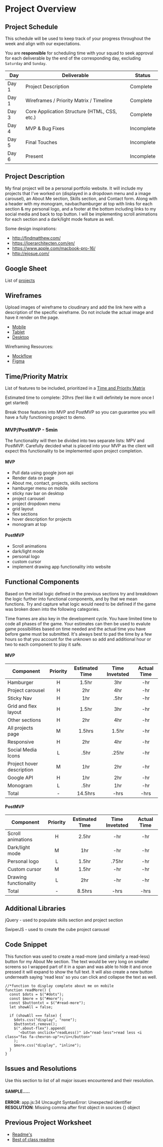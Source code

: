 # Project Overview

## Project Schedule

This schedule will be used to keep track of your progress throughout the week and align with our expectations.  

You are **responsible** for scheduling time with your squad to seek approval for each deliverable by the end of the corresponding day, excluding `Saturday` and `Sunday`.

|  Day | Deliverable | Status
|---|---| ---|
|Day 1| Project Description | Complete
|Day 1| Wireframes / Priority Matrix / Timeline | Complete
|Day 3| Core Application Structure (HTML, CSS, etc.) | Complete
|Day 4| MVP & Bug Fixes | Incomplete
|Day 5| Final Touches | Incomplete
|Day 6| Present | Incomplete


## Project Description

My final project will be a personal portfolio website. It will include my projects that I've worked on (displayed in a dropdown menu and a image carousel), an About Me section, Skills section, and Contact form. Along with a header with my monogram, navbar/hamburger at top with links for each section & my personal logo, and a footer at the bottom including links to my social media and back to top button. I will be implementing scroll animations for each section and a dark/light mode feature as well.

Some design inspirations:
- http://findmatthew.com/
- https://loerarchitecten.com/en/
- https://www.apple.com/macbook-pro-16/
- http://ejosue.com/

## Google Sheet

List of [projects](https://docs.google.com/spreadsheets/d/18r08nO91byLTxZ8zVRghWGyLtIKrXzBa8P6sGM9T19M/edit#gid=0)

## Wireframes

Upload images of wireframe to cloudinary and add the link here with a description of the specific wireframe. Do not include the actual image and have it render on the page.  

- [Mobile](https://res.cloudinary.com/wjclavell/image/upload/v1594606509/mobile-wireframe_wfp670.png)
- [Tablet](https://res.cloudinary.com/wjclavell/image/upload/v1594654476/tablet-wireframe_cpjruc.png)
- [Desktop](https://git.generalassemb.ly/SEIR-629/project-1-portfolio/blob/master/readme-assets/desktop.png)

Wireframing Resources:

- [Mockflow](https://mockflow.com/app/#Wireframe)
- [Figma](https://www.figma.com/)


## Time/Priority Matrix 

List of features to be included, prioritized in a [Time and Priority Matrix](https://res.cloudinary.com/wjclavell/image/upload/v1594481600/Time-Priority-Matrix_project1.png)

Estimated time to complete: 20hrs (feel like it will definitely be more once I get started) 

Break those features into MVP and PostMVP so you can guarantee you will have a fully functioning project to demo. 

### MVP/PostMVP - 5min

The functionality will then be divided into two separate lists: MPV and PostMVP.  Carefully decided what is placed into your MVP as the client will expect this functionality to be implemented upon project completion.  

#### MVP

- Pull data using google json api
- Render data on page 
- About me, contact, projects, skills sections 
- hamburger menu on mobile
- sticky nav bar on desktop
- project carousel
- project dropdown menu
- grid layout
- flex sections
- hover description for projects
- monogram at top

#### PostMVP 

- Scroll animations
- dark/light mode
- personal logo
- custom cursor
- implement drawing app functionality into website


## Functional Components

Based on the initial logic defined in the previous sections try and breakdown the logic further into functional components, and by that we mean functions.  Try and capture what logic would need to be defined if the game was broken down into the following categories.

Time frames are also key in the development cycle.  You have limited time to code all phases of the game.  Your estimates can then be used to evalute game possibilities based on time needed and the actual time you have before game must be submitted. It's always best to pad the time by a few hours so that you account for the unknown so add and additional hour or two to each component to play it safe.

#### MVP
| Component | Priority | Estimated Time | Time Invetsted | Actual Time |
| --- | :---: |  :---: | :---: | :---: |
| Hamburger | H | 1.5hr | 3hr | -hr|
| Project carousel | H | 2hr | 4hr | -hr|
| Sticky Nav | H | 1hr | .5hr | -hr|
| Grid and flex layout | H | 1.5hr| 3hr | -hr |
| Other sections| H | 2hr | 4hr | -hr|
| All projects page | M | 1.5hrs| 1.5hr | -hr |
| Responsive | H | 2hr | 4hr | -hr|
| Social Media Icons | L | .5hr | .25hr | -hr|
| Project hover description | M | 1hr| 2hr | -hr |
| Google API | H | 1hr | 2hr | -hr|
| Monogram | L | .5hr | 1hr | -hr|
| Total | - | 14.5hrs| -hrs | -hrs |

#### PostMVP
| Component | Priority | Estimated Time | Time Invetsted | Actual Time |
| --- | :---: |  :---: | :---: | :---: |
| Scroll animations | H | 2.5hr | -hr | -hr|
| Dark/light mode | M | 1hr | -hr | -hr|
| Personal logo | L | 1.5hr | .75hr | -hr|
| Custom cursor | M | 1.5hr | -hr | -hr|
| Drawing functionality | L | 2hr | -hr | -hr|
| Total | - | 8.5hrs| -hrs | -hrs |

## Additional Libraries
 jQuery - used to populate skills section and project section
 
 SwiperJS - used to create the cube project carousel

## Code Snippet

This function was used to create a read-more (and similarly a read-less) button for my About Me section. The text would be very long on smaller screens so I wrapped part of it in a span and was able to hide it and once pressed it will expand to show the full text. It will also create a new button underneath saying 'read less' so you can click and collapse the text as well.

```
//*function to display complete about me on mobile
function readMore() {
  const $dots = $("#dots");
  const $more = $("#more");
  const $buttontxt = $("#read-more");
  let showAll = false;

  if (showAll === false) {
    $dots.css("display", "none");
    $buttontxt.remove();
    $(".about-flex").append(
      '<button onclick="readLess()" id="read-less">read less <i class="fas fa-chevron-up"></i></button>'
    );
    $more.css("display", "inline");
  } 
}
```

## Issues and Resolutions
 Use this section to list of all major issues encountered and their resolution.

#### SAMPLE.....
**ERROR**: app.js:34 Uncaught SyntaxError: Unexpected identifier                                
**RESOLUTION**: Missing comma after first object in sources {} object

## Previous Project Worksheet
 - [Readme's](https://github.com/jkeohan/fewd-class-repo/tree/master/final-project-worksheet/project-worksheet-examples)
 - [Best of class readme](https://github.com/jkeohan/fewd-class-repo/blob/master/final-project-worksheet/project-worksheet-examples/portfolio-gracie.md)
